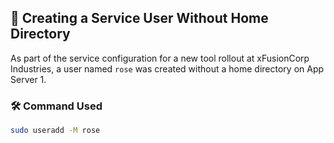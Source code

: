 ## 👤 Creating a Service User Without Home Directory

As part of the service configuration for a new tool rollout at xFusionCorp Industries, a user named `rose` was created without a home directory on App Server 1.

### 🛠️ Command Used

```bash
sudo useradd -M rose
```
